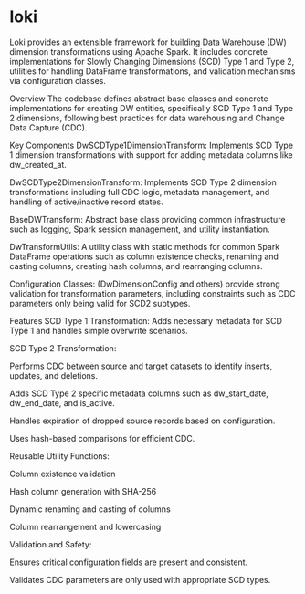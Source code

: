 # loki
Loki provides an extensible framework for building Data Warehouse (DW) dimension transformations using Apache Spark. It includes concrete implementations for Slowly Changing Dimensions (SCD) Type 1 and Type 2, utilities for handling DataFrame transformations, and validation mechanisms via configuration classes.

Overview
The codebase defines abstract base classes and concrete implementations for creating DW entities, specifically SCD Type 1 and Type 2 dimensions, following best practices for data warehousing and Change Data Capture (CDC).

Key Components
DwSCDType1DimensionTransform: Implements SCD Type 1 dimension transformations with support for adding metadata columns like dw_created_at.

DwSCDType2DimensionTransform: Implements SCD Type 2 dimension transformations including full CDC logic, metadata management, and handling of active/inactive record states.

BaseDWTransform: Abstract base class providing common infrastructure such as logging, Spark session management, and utility instantiation.

DwTransformUtils: A utility class with static methods for common Spark DataFrame operations such as column existence checks, renaming and casting columns, creating hash columns, and rearranging columns.

Configuration Classes: (DwDimensionConfig and others) provide strong validation for transformation parameters, including constraints such as CDC parameters only being valid for SCD2 subtypes.

Features
SCD Type 1 Transformation: Adds necessary metadata for SCD Type 1 and handles simple overwrite scenarios.

SCD Type 2 Transformation:

Performs CDC between source and target datasets to identify inserts, updates, and deletions.

Adds SCD Type 2 specific metadata columns such as dw_start_date, dw_end_date, and is_active.

Handles expiration of dropped source records based on configuration.

Uses hash-based comparisons for efficient CDC.

Reusable Utility Functions:

Column existence validation

Hash column generation with SHA-256

Dynamic renaming and casting of columns

Column rearrangement and lowercasing

Validation and Safety:

Ensures critical configuration fields are present and consistent.

Validates CDC parameters are only used with appropriate SCD types.

